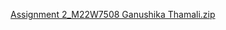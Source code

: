 [Assignment 2_M22W7508 Ganushika Thamali.zip](https://github.com/Ganushika/WebProgramming-KCGI_-Lessons..../files/10406918/Assignment.2_M22W7508.Ganushika.Thamali.zip)
